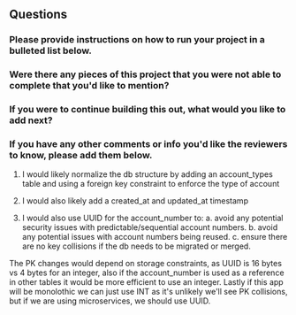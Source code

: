 ## Questions

### Please provide instructions on how to run your project in a bulleted list below.

### Were there any pieces of this project that you were not able to complete that you'd like to mention?

### If you were to continue building this out, what would you like to add next?

### If you have any other comments or info you'd like the reviewers to know, please add them below.

1. I would likely normalize the db structure by adding an account_types
   table and using a foreign key constraint to enforce the type
   of account

2. I would also likely add a created_at and updated_at timestamp

3. I would also use UUID for the account_number to:
   a. avoid any potential security issues with predictable/sequential account numbers.
   b. avoid any potential issues with account numbers being reused.
   c. ensure there are no key collisions if the db needs to be migrated or merged.

The PK changes would depend on storage constraints, as UUID is 16 bytes vs 4 bytes for an integer, also if the account_number is used as a reference in other tables it would be more efficient to use an integer. Lastly if this app will be monolothic we can just use INT as it's unlikely we'll see PK collisions, but if we are using microservices, we should use UUID.
